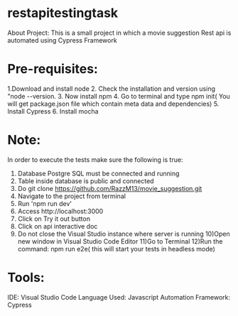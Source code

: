 # restapitestingtask


About Project:
This is a small project in which a movie suggestion Rest api is automated using Cypress Framework

Pre-requisites:
=====================
1.Download and install node
2. Check the installation and version using "node --version.
3. Now install npm
4. Go to terminal and type npm init( You will get package.json file which contain meta data and dependencies)
5. Install Cypress
6. Install mocha

Note:
====================
In order to execute the tests make sure the following is true:
1) Database Postgre SQL must be connected and running
2) Table inside database is public and connected
3) Do git clone https://github.com/RazzM13/movie_suggestion.git
4) Navigate to the project from terminal
5) Run 'npm run dev'
6) Access http://localhost:3000
7) Click on Try it out button 
8) Click on api interactive doc
9) Do not close the Visual Studio instance where server is running
10)Open new window in Visual Studio Code Editor
11)Go to Terminal
12)Run the command: npm run e2e( this will start your tests in headless mode)



Tools:
=================
IDE: Visual Studio Code 
Language Used: Javascript 
Automation Framework: Cypress
